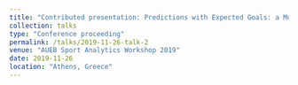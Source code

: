 ```yaml
---
title: "Contributed presentation: Predictions with Expected Goals: a Model for the Scoring Process in a Football Match"
collection: talks
type: "Conference proceeding"
permalink: /talks/2019-11-26-talk-2
venue: "AUEB Sport Analytics Workshop 2019"
date: 2019-11-26
location: "Athens, Greece"
---
```


